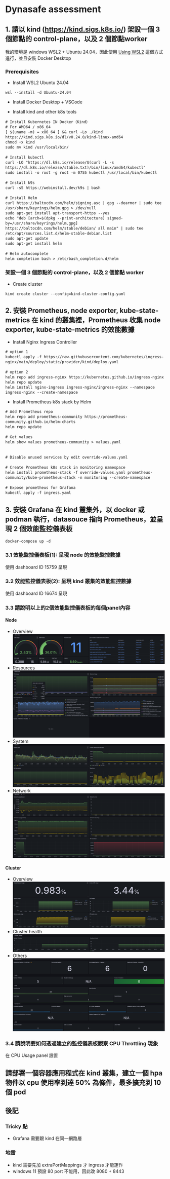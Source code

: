 # Dynasafe assessment

## 1. 請以 kind (https://kind.sigs.k8s.io/) 架設一個 3 個節點的 control-plane，以及 2 個節點worker
我的環境是 windows WSL2 + Ubuntu 24.04，因此使用 [Using WSL2](https://kind.sigs.k8s.io/docs/user/using-wsl2/) 這個方式進行，並且安裝 Docker Desktop

### Prerequisites
- Install WSL2 Ubuntu 24.04
```shell
wsl --install -d Ubuntu-24.04
```
- Install Docker Desktop + VSCode

- Install kind and other k8s tools
```shell
# Install Kubernetes IN Docker（Kind）
# For AMD64 / x86_64
[ $(uname -m) = x86_64 ] && curl -Lo ./kind https://kind.sigs.k8s.io/dl/v0.24.0/kind-linux-amd64
chmod +x kind
sudo mv kind /usr/local/bin/

# Install kubectl
curl -LO "https://dl.k8s.io/release/$(curl -L -s https://dl.k8s.io/release/stable.txt)/bin/linux/amd64/kubectl"
sudo install -o root -g root -m 0755 kubectl /usr/local/bin/kubectl

# Install k9s
curl -sS https://webinstall.dev/k9s | bash

# Install Helm
curl https://baltocdn.com/helm/signing.asc | gpg --dearmor | sudo tee /usr/share/keyrings/helm.gpg > /dev/null
sudo apt-get install apt-transport-https --yes
echo "deb [arch=$(dpkg --print-architecture) signed-by=/usr/share/keyrings/helm.gpg] https://baltocdn.com/helm/stable/debian/ all main" | sudo tee /etc/apt/sources.list.d/helm-stable-debian.list
sudo apt-get update
sudo apt-get install helm

# Helm autocomplete
helm completion bash > /etc/bash_completion.d/helm
```

### 架設一個 3 個節點的 control-plane，以及 2 個節點 worker
- Create cluster
```shell
kind create cluster --config=kind-cluster-config.yaml
```


## 2. 安裝 Prometheus, node exporter, kube-state-metrics 在 kind 的叢集裡，Prometheus 收集 node exporter, kube-state-metrics 的效能數據
- Install Nginx Ingress Controller
```shell
# option 1 
kubectl apply -f https://raw.githubusercontent.com/kubernetes/ingress-nginx/main/deploy/static/provider/kind/deploy.yaml

# option 2
helm repo add ingress-nginx https://kubernetes.github.io/ingress-nginx
helm repo update
helm install nginx-ingress ingress-nginx/ingress-nginx --namespace ingress-nginx --create-namespace
```

- Install Prometheus k8s stack by Helm
```shell
# Add Prometheus repo
helm repo add prometheus-community https://prometheus-community.github.io/helm-charts
helm repo update

# Get values
helm show values prometheus-community > values.yaml


# Disable unused services by edit override-values.yaml

# Create Prometheus k8s stack in monitoring namespace
helm install prometheus-stack -f override-values.yaml prometheus-community/kube-prometheus-stack -n monitoring --create-namespace

# Expose prometheus for Grafana
kubectl apply -f ingress.yaml
```

## 3. 安裝 Grafana 在 kind 叢集外，以 docker 或 podman 執行，datasouce 指向 Prometheus，並呈現 2 個效能監控儀表板
```shell
docker-compose up -d
```

### 3.1 效能監控儀表板(1): 呈現 node 的效能監控數據
使用 dashboard ID 15759 呈現

### 3.2 效能監控儀表板(2): 呈現 kind 叢集的效能監控數據
使用 dashboard ID 16674 呈現

### 3.3 請說明以上的2個效能監控儀表板的每個panel內容
#### Node
- Overview
![Overview](image/node/overview.png)
- Resources
![resources](image/node/resources.png)
- System
![system](image/node/system.png)
- Network
![network](image/node/network.png)

#### Cluster
- Overview
![Overview](image/cluster/overview.png)
- Cluster health
![Cluster health](image/cluster/cluster_health.png)
- Others
![others](image/cluster/others.png)

### 3.4 請說明要如何透過建立的監控儀表板觀察 CPU Throttling 現象
在 CPU Usage panel 設置 

## 請部署一個容器應用程式在 kind 叢集，建立一個 hpa 物件以 cpu 使用率到達 50% 為條件，最多擴充到 10 個 pod

## 後記

### Tricky 點
- Grafana 需要跟 kind 在同一網路層

### 地雷
- kind 需要先加 extraPortMappings 才 ingress 才能運作
- windows 11 預設 80 port 不能用，因此改 8080 + 8443